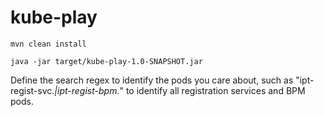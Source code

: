 # kube-play

`mvn clean install`

`java -jar target/kube-play-1.0-SNAPSHOT.jar`

Define the search regex to identify the pods you care about, such as "ipt-regist-svc.*|ipt-regist-bpm.*" to identify all registration services and BPM pods.
